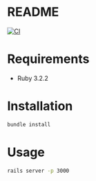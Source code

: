 # README

[![CI](https://github.com/lpwanw/linhsa-fitness/actions/workflows/ci.yml/badge.svg)](https://github.com/lpwanw/linhsa-fitness/actions/workflows/ci.yml)

# Requirements

- Ruby 3.2.2

# Installation

```bash
bundle install
```

# Usage

```bash
rails server -p 3000
```

